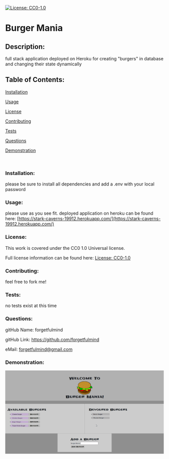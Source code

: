 
  [![License: CC0-1.0](https://licensebuttons.net/l/zero/1.0/80x15.png)](http://creativecommons.org/publicdomain/zero/1.0/)
  # Burger Mania

  <h2>Description:</h2> full stack application deployed on Heroku for creating "burgers" in database and changing their state dynamically 

  <h2>Table of Contents:</h2> 

  [Installation](#install)

  [Usage](#usage)

  [License](#license)

  [Contributing](#contributing)

  [Tests](#tests)

  [Questions](#questions)

  [Demonstration](#demonstration)

  <br>

  <h3><a name="install">Installation:</a></h3>

  please be sure to install all dependencies and add a .env with your local password

  <h3><a name="usage">Usage:</a></h3>

  please use as you see fit. deployed application on heroku can be found here: [https://stark-caverns-19912.herokuapp.com/](https://stark-caverns-19912.herokuapp.com/)

  <h3><a name="liscense">License:</a></h3>

  This work is covered under the CC0 1.0 Universal license.

  Full license information can be found here: [License: CC0-1.0](http://creativecommons.org/publicdomain/zero/1.0/)

  <h3><a name="contributing">Contributing:</a></h3> 

  feel free to fork me!

  <a name="tests"><h3>Tests:</h3></a> 

  no tests exist at this time

  <a name="questions"><h3>Questions:</h3></a>  

  gitHub Name: forgetfulmind

  gitHub Link: <a href="https://github.com/forgetfulmind">https://github.com/forgetfulmind</a>

  eMail: forgetfulmind@gmail.com


  <a name="demonstration"><h3>Demonstration:</h3></a>  

![demonstration](./burger-mania.gif)
